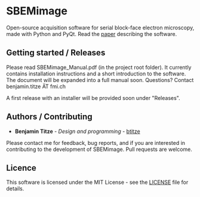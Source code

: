 # SBEMimage

Open-source acquisition software for serial block-face electron microscopy, made with Python and PyQt. Read the [paper](https://www.frontiersin.org/articles/10.3389/fncir.2018.00054/abstract) describing the software.

## Getting started / Releases

Please read SBEMimage_Manual.pdf (in the project root folder). It currently contains installation instructions and a short introduction to the software. The document will be expanded into a full manual soon. Questions? Contact benjamin.titze ÄT fmi.ch

A first release with an installer will be provided soon under "Releases".

## Authors / Contributing

* **Benjamin Titze** - *Design and programming* - [btitze](https://github.com/btitze)

Please contact me for feedback, bug reports, and if you are interested in contributing to the development of SBEMimage. Pull requests are welcome.  

## Licence

This software is licensed under the MIT License - see the [LICENSE](LICENSE) file for details.
